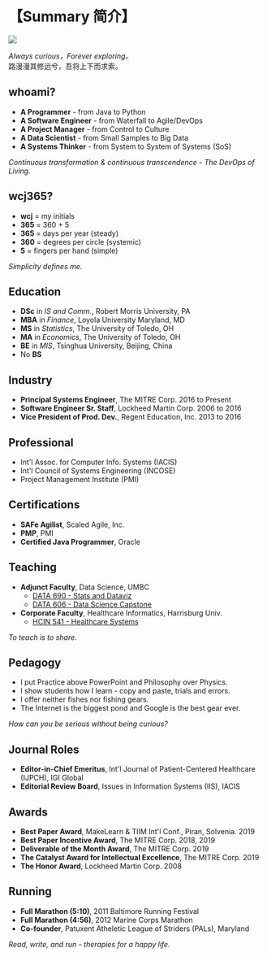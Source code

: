 # 【Summary 简介】

![](jaywang200.png)

*Always curious，Forever exploring。*  
路漫漫其修远兮，吾将上下而求索。

## whoami? 

* **A Programmer** - from Java to Python
* **A Software Engineer** - from Waterfall to Agile/DevOps
* **A Project Manager** - from Control to Culture
* **A Data Scientist** - from Small Samples to Big Data
* **A Systems Thinker** - from System to System of Systems (SoS)

*Continuous transformation & continuous transcendence - The DevOps of Living.*

## wcj365?

* **wcj** = my initials
* **365** = 360 + 5
* **365** = days per year (steady)
* **360** = degrees per circle (systemic)
* **5** = fingers per hand (simple)

*Simplicity defines me.*

## Education

* **DSc** in *IS and Comm.*, Robert Morris University, PA
* **MBA** in *Finance*, Loyola University Maryland, MD
* **MS** in *Statistics*, The University of Toledo, OH
* **MA** in *Economics*, The University of Toledo, OH
* **BE** in *MIS*, Tsinghua University, Beijing, China
* No **BS**

## Industry

* **Principal Systems Engineer**, The MITRE Corp. 2016 to Present
* **Software Engineer Sr. Staff**, Lockheed Martin Corp. 2006 to 2016
* **Vice President of Prod. Dev.**, Regent Education, Inc. 2013 to 2016

## Professional

* Int'l Assoc. for Computer Info. Systems (IACIS)
* Int'l Council of Systems Engineering (INCOSE)
* Project Management Institute (PMI)

## Certifications

* **SAFe Agilist**, Scaled Agile, Inc.
* **PMP**, PMI
* **Certified Java Programmer**, Oracle 

## Teaching

* **Adjunct Faculty**, Data Science, UMBC 
    * [DATA 690 - Stats and Dataviz](https://github.com/wcj365/python-stats-dataviz)
    * [DATA 606 - Data Science Capstone](https://sites.google.com/umbc.edu/data606)
* **Corporate Faculty**, Healthcare Informatics, Harrisburg Univ.
    * [HCIN 541 - Healthcare Systems](https://github.com/wcj365/healthcare)

*To teach is to share.*

## Pedagogy

- I put Practice above PowerPoint and Philosophy over Physics. 
- I show students how I learn - copy and paste, trials and errors.
- I offer neither fishes nor fishing gears. 
- The Internet is the biggest pond and Google is the best gear ever. 

*How can you be serious without being curious?*

## Journal Roles

* **Editor-in-Chief Emeritus**, Int'l Journal of Patient-Centered Healthcare (IJPCH), IGI Global 
* **Editorial Review Board**, Issues in Information Systems (IIS), IACIS

## Awards

* **Best Paper Award**, MakeLearn & TIIM Int'l Conf., Piran, Solvenia. 2019 
* **Best Paper Incentive Award**, The MITRE Corp. 2018, 2019
* **Deliverable of the Month Award**, The MITRE Corp. 2019
* **The Catalyst Award for Intellectual Excellence**, The MITRE Corp. 2019
* **The Honor Award**, Lockheed Martin Corp. 2008

## Running

- **Full Marathon (5:10)**, 2011 Baltimore Running Festival
- **Full Marathon (4:56)**, 2012 Marine Corps Marathon
- **Co-founder**, Patuxent Atheletic League of Striders (PALs), Maryland

*Read, write, and run - therapies for a happy life.*